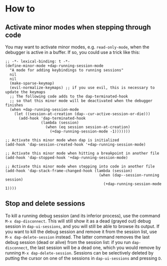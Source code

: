 How to
======

## Activate minor modes when stepping through code

You may want to activate minor modes, e.g. `read-only-mode`, when the debugger is active in a buffer. If so, you could use a trick like this:

```elisp
;; -*- lexical-binding: t -*-
(define-minor-mode +dap-running-session-mode
  "A mode for adding keybindings to running sessions"
  nil
  nil
  (make-sparse-keymap)
  (evil-normalize-keymaps) ;; if you use evil, this is necessary to update the keymaps
  ;; The following code adds to the dap-terminated-hook
  ;; so that this minor mode will be deactivated when the debugger finishes
  (when +dap-running-session-mode
    (let ((session-at-creation (dap--cur-active-session-or-die)))
      (add-hook 'dap-terminated-hook
                (lambda (session)
                  (when (eq session session-at-creation)
                    (+dap-running-session-mode -1)))))))

;; Activate this minor mode when dap is initialized
(add-hook 'dap-session-created-hook '+dap-running-session-mode)

;; Activate this minor mode when hitting a breakpoint in another file
(add-hook 'dap-stopped-hook '+dap-running-session-mode)

;; Activate this minor mode when stepping into code in another file
(add-hook 'dap-stack-frame-changed-hook (lambda (session)
                                          (when (dap--session-running session)
                                            (+dap-running-session-mode 1))))
```

## Stop and delete sessions

To kill a running debug session (and its inferior process), use the command `M-x
dap-disconnect`. This will still show it as a dead (grayed out) debug session in
`dap-ui-sessions`, and you will still be able to browse its output. If you want
to kill the debug session and remove it from the session list, use `M-x
dap-delete-session` instead. The latter command removes the last debug session
(dead or alive) from the session list: if you run `dap-disconnect`, the last
session will be a dead one, which you would remove by running `M-x
dap-delete-session`. Sessions can be selectively deleted by putting the cursor
on one of the sessions in `dap-ui-sessions` and pressing `D`.
